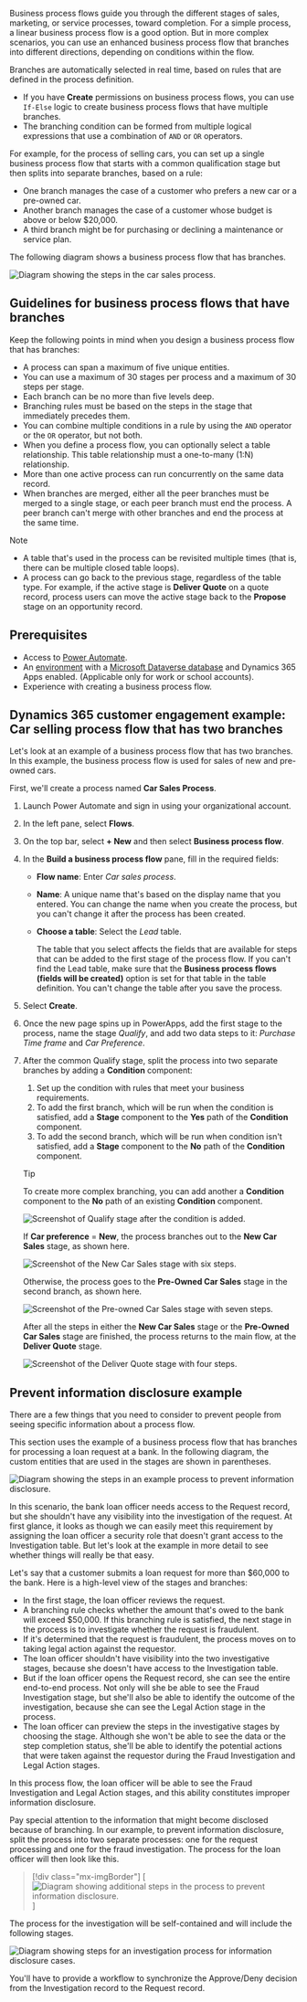Business process flows guide you through the different stages of sales, marketing, or service processes, toward completion. For a simple process, a linear business process flow is a good option. But in more complex scenarios, you can use an enhanced business process flow that branches into different directions, depending on conditions within the flow.

Branches are automatically selected in real time, based on rules that are defined in the process definition.

- If you have **Create** permissions on business process flows, you can use `If-Else` logic to create business process flows that have multiple branches.
- The branching condition can be formed from multiple logical expressions that use a combination of `AND` or `OR` operators.

For example, for the process of selling cars, you can set up a single business process flow that starts with a common qualification stage but then splits into separate branches, based on a rule:

- One branch manages the case of a customer who prefers a new car or a pre-owned car.
- Another branch manages the case of a customer whose budget is above or below $20,000.
- A third branch might be for purchasing or declining a maintenance or service plan.

The following diagram shows a business process flow that has branches.

![Diagram showing the steps in the car sales process.](../media/example-car-sales-flow-chart.png)

## Guidelines for business process flows that have branches

Keep the following points in mind when you design a business process flow that has branches:

- A process can span a maximum of five unique entities.
- You can use a maximum of 30 stages per process and a maximum of 30 steps per stage.
- Each branch can be no more than five levels deep.
- Branching rules must be based on the steps in the stage that immediately precedes them.
- You can combine multiple conditions in a rule by using the `AND` operator or the `OR` operator, but not both.
- When you define a process flow, you can optionally select a table relationship. This table relationship must a one-to-many (1:N) relationship.
- More than one active process can run concurrently on the same data record.
- When branches are merged, either all the peer branches must be merged to a single stage, or each peer branch must end the process. A peer branch can't merge with other branches and end the process at the same time.

> [!NOTE]
>
> - A table that's used in the process can be revisited multiple times (that is, there can be multiple closed table loops).
> - A process can go back to the previous stage, regardless of the table type. For example, if the active stage is **Deliver Quote** on a quote record, process users can move the active stage back to the **Propose** stage on an opportunity record.

## Prerequisites

- Access to [Power Automate](https://flow.microsoft.com/?azure-portal=true).
- An [environment](/power-platform/admin/environments-overview/?azure-portal=true) with a [Microsoft Dataverse database](/power-platform/admin/create-database/?azure-portal=true) and Dynamics 365 Apps enabled. (Applicable only for work or school accounts).
- Experience with creating a business process flow.

## Dynamics 365 customer engagement example: Car selling process flow that has two branches

Let's look at an example of a business process flow that has two branches. In this example, the business process flow is used for sales of new and pre-owned cars.

First, we'll create a process named **Car Sales Process**.

1. Launch Power Automate and sign in using your organizational account.
1. In the left pane, select **Flows**.
1. On the top bar, select **+ New** and then select **Business process flow**.
1. In the **Build a business process flow** pane, fill in the required fields:

    - **Flow name**: Enter *Car sales process*.
    - **Name**: A unique name that's based on the display name that you entered. You can change the name when you create the process, but you can't change it after the process has been created.
    - **Choose a table**: Select the *Lead* table.

        The table that you select affects the fields that are available for steps that can be added to the first stage of the process flow. If you can't find the Lead table, make sure that the **Business process flows (fields will be created)** option is set for that table in the table definition. You can't change the table after you save the process.

1. Select **Create**.
1. Once the new page spins up in PowerApps, add the first stage to the process, name the stage *Qualify*, and add two data steps to it: *Purchase Time frame* and *Car Preference*.
1. After the common Qualify stage, split the process into two separate branches by adding a **Condition** component:

    1. Set up the condition with rules that meet your business requirements.
    1. To add the first branch, which will be run when the condition is satisfied, add a **Stage** component to the **Yes** path of the **Condition** component.
    1. To add the second branch, which will be run when condition isn't satisfied, add a **Stage** component to the **No** path of the **Condition** component.

    > [!TIP]
    > To create more complex branching, you can add another a **Condition** component to the **No** path of an existing **Condition** component.

    ![Screenshot of Qualify stage after the condition is added.](../media/example-car-sales-qualify-stage.jpg)

    If **Car preference** = **New**, the process branches out to the **New Car Sales** stage, as shown here.

    ![Screenshot of the New Car Sales stage with six steps.](../media/example-car-sales-new-stage-1.jpg)

    Otherwise, the process goes to the **Pre-Owned Car Sales** stage in the second branch, as shown here.

    ![Screenshot of the Pre-owned Car Sales stage with seven steps.](../media/example-car-sales-pre-owned-stage.jpg)

    After all the steps in either the **New Car Sales** stage or the **Pre-Owned Car Sales** stage are finished, the process returns to the main flow, at the **Deliver Quote** stage.

    ![Screenshot of the Deliver Quote stage with four steps.](../media/example-car-sales-deliver-quote-stage.jpg)

## Prevent information disclosure example

There are a few things that you need to consider to prevent people from seeing specific information about a process flow.

This section uses the example of a business process flow that has branches for processing a loan request at a bank. In the following diagram, the custom entities that are used in the stages are shown in parentheses.

![Diagram showing the steps in an example process to prevent information disclosure.](../media/prevent-information-disclosure.png)

In this scenario, the bank loan officer needs access to the Request record, but she shouldn't have any visibility into the investigation of the request. At first glance, it looks as though we can easily meet this requirement by assigning the loan officer a security role that doesn't grant access to the Investigation table. But let's look at the example in more detail to see whether things will really be that easy.

Let's say that a customer submits a loan request for more than $60,000 to the bank. Here is a high-level view of the stages and branches:

- In the first stage, the loan officer reviews the request.
- A branching rule checks whether the amount that's owed to the bank will exceed $50,000. If this branching rule is satisfied, the next stage in the process is to investigate whether the request is fraudulent.
- If it's determined that the request is fraudulent, the process moves on to taking legal action against the requestor.
- The loan officer shouldn't have visibility into the two investigative stages, because she doesn't have access to the Investigation table.
- But if the loan officer opens the Request record, she can see the entire end-to-end process. Not only will she be able to see the Fraud Investigation stage, but she'll also be able to identify the outcome of the investigation, because she can see the Legal Action stage in the process.
- The loan officer can preview the steps in the investigative stages by choosing the stage. Although she won't be able to see the data or the step completion status, she'll be able to identify the potential actions that were taken against the requestor during the Fraud Investigation and Legal Action stages.

In this process flow, the loan officer will be able to see the Fraud Investigation and Legal Action stages, and this ability constitutes improper information disclosure.

Pay special attention to the information that might become disclosed because of branching. In our example, to prevent information disclosure, split the process into two separate processes: one for the request processing and one for the fraud investigation. The process for the loan officer will then look like this.

> [!div class="mx-imgBorder"]
> [![Diagram showing additional steps in the process to prevent information disclosure.](../media/additional-steps.png)]

The process for the investigation will be self-contained and will include the following stages.

![Diagram showing steps for an investigation process for information disclosure cases.](../media/investigation-information.png)

You'll have to provide a workflow to synchronize the Approve/Deny decision from the Investigation record to the Request record.


